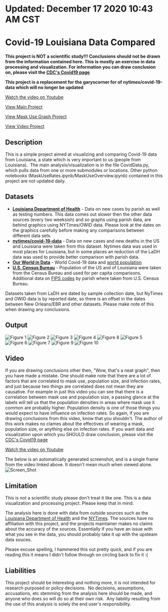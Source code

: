 # Updated: December 17 2020  10:43 AM CST

# Covid-19 Louisiana Data Compared

**This project is NOT a scientific study!!!  Conclusions should not be drawn from the information contained here.  This is mostly an exercise in data processing and visualization.  For information you can draw conclusion on, please visit the [CDC's Covid19 page](https://www.cdc.gov/coronavirus/2019-ncov/index.html)**

**This project is a replacement for the garyscorner for of nytimes/covid-19-data which will no longer be updated**

[Watch the video on Youtube](https://youtu.be/pAnK_I578PA)

[View Main Project](https://github.com/GarysCorner/Covid19-LaCompared/blob/master/CovidData.ipynb)

[View Mask Use Graph Project](https://github.com/GarysCorner/Covid19-LaCompared/blob/master/MaskUseOverview.ipynb)

[View Video Project](https://github.com/GarysCorner/Covid19-LaCompared/blob/master/MaskUseRatesVideo.ipynb)

## Description
This is a simple project aimed at visualizing and comparing Covid-19 data from Louisiana, a state which is very important to us (people from Louisiana).  The main analysis/visualization is in the file CovidData.py, which pulls data from one or more submodules or locations.  Other python notebooks (MaskUseRates.ipynb/MaskUseOverview.ipynb) contained in this project are not updated daily.

## Datasets

* **[Louisiana Department of Health](https://ldh.la.gov/Coronavirus/)** - Data on new cases by parish as well as testing numbers.  This data comes out slower then the other data sources (every two weeksish) and so graphs using parish data, are behind graphics using NYTimes/OWID data.  Please look at the dates on the graphics carefully before making any comparisons between different data sets.
* **[nytimes/covid-19-data](https://github.com/nytimes/covid-19-data)** - Data on new cases and new deaths in the US and Louisiana were taken from this dataset.  Nytimes data was used in most places for Louisiana, but in some places an reduction of the LaDH data was used to provide better comparison with parish data.
* **[Our World in Data](https://github.com/owid/covid-19-data/)** - World Covid-19 data and [world population](https://ourworldindata.org/world-population-growth)
* **[U.S. Census Bureau](https://www.census.gov)** - Population of the US and of Louisiana were taken from the Census Bureau and used for per capita comparisons.  Additional data on [FIPS codes](https://www.census.gov/2010census/xls/fips_codes_website.xls) by parish where taken from U.S. Census Bureau.

Datasets taken from LaDH are dated by sample collection date, but NyTimes and OWID data is by reported date, so there is an offset in the dates between New Orleans/EBR and other datasets.  Please make note of this when drawing any conclusions.

## Output

![Figure 1](https://github.com/GarysCorner/Covid19-LaCompared/blob/master/fig1.jpg)
![Figure 2](https://github.com/GarysCorner/Covid19-LaCompared/blob/master/fig2.jpg)
![Figure 3](https://github.com/GarysCorner/Covid19-LaCompared/blob/master/fig3.jpg)
![Figure 4](https://github.com/GarysCorner/Covid19-LaCompared/blob/master/fig4.jpg)
![Figure 8](https://github.com/GarysCorner/Covid19-LaCompared/blob/master/fig8.jpg)
![Figure 5](https://github.com/GarysCorner/Covid19-LaCompared/blob/master/fig5.jpg)
![Figure 6](https://github.com/GarysCorner/Covid19-LaCompared/blob/master/fig6.jpg)
![Figure 7](https://github.com/GarysCorner/Covid19-LaCompared/blob/master/fig7.jpg)
![Figure 9](https://github.com/GarysCorner/Covid19-LaCompared/blob/master/fig9.jpg)
![Figure 10](https://github.com/GarysCorner/Covid19-LaCompared/blob/master/fig10.jpg)

## Video

If you are drawing conclusions other then, "Wow, that's a neat graph", then you have made a mistake.  One should make note that there are a lot of factors that are correlated to mask use, population size, and infection rates, and just because two things are correlated does not mean they are causative.  For example in just this video you can see that there is a correlation between mask use and population size, a passing glance at the labels will tell us that the population densities in areas where mask use it common are probably higher.  Population density is one of those things you would expect to have influence on infection rates.  So again, if you are drawing conclusions from this video, know that you shouldn't. The author of this work makes no clames about the effectives of wearing a mask, population size, or anything else on infection rates.  If you want data and visualization upon which you SHOULD draw conclusion, please visit the [CDC's Covid19 page](https://www.cdc.gov/coronavirus/2019-ncov/index.html)

[Watch the video on Youtube](https://youtu.be/pAnK_I578PA)

The below is an automatically generated screenshot, and is a single frame from the video linked above.  It doesn't mean much when viewed alone.
![Screen_Shot](https://github.com/GarysCorner/Covid19-LaCompared/blob/master/MaskUseVidScrShot.jpg)


## Limitation

This is not a scientific study please don't treat it like one.  This is a data visualization and processing project.  Please keep that in mind.

The analysis here is done with data from outside sources such as the [Louisiana Department of Health](https://ldh.la.gov/) and the [NYTimes](https://github.com/nytimes/covid-19-data/).  The sources have no affiliation with this project, and the projects maintainer makes no claims about the accuracy of the sources.  Essentially if you have an issue with what you see in the data, you should probably take it up with the upsteam data souces.

Please excuse spelling, I hammered this out pretty quick, and if you are reading this it means I didn't follow through on circling back to fix it :(

## Liabilities
This project should be interesting and nothing more, it is not intended for research purposed or policy decisions.  No decisions, assumptions, accusations, etc stemming from the analysis here should be made, and anyone who does so will do so at their own risk.  Any liability resulting from the use of this analysis is solely the end user's responsibility. 

